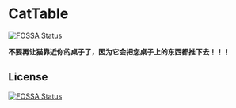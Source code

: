 # CatTable
[![FOSSA Status](https://app.fossa.com/api/projects/git%2Bgithub.com%2Ftomatopunk%2FCatTable.svg?type=shield)](https://app.fossa.com/projects/git%2Bgithub.com%2Ftomatopunk%2FCatTable?ref=badge_shield)


**不要再让猫靠近你的桌子了，因为它会把您桌子上的东西都推下去！！！**


## License
[![FOSSA Status](https://app.fossa.com/api/projects/git%2Bgithub.com%2Ftomatopunk%2FCatTable.svg?type=large)](https://app.fossa.com/projects/git%2Bgithub.com%2Ftomatopunk%2FCatTable?ref=badge_large)